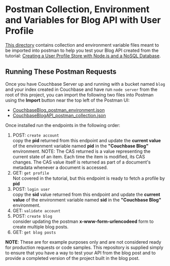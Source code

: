 # Postman Collection, Environment and Variables for Blog API with User Profile

[This directory](https://github.com/couchbaselabs/couchbase-nodejs-blog-api/tree/master/postman) contains collection and environment variable files meant to be imported into postman to help you test your Blog API created from the tutorial: [Creating a User Profile Store with Node.js and a NoSQL Database](https://blog.couchbase.com/creating-user-profile-store-with-node-js-nosql-database/).

## Running These Postman Requests

Once you have Couchbase Server up and running with a bucket named `blog` and your index created in Couchbase and have run `node server` from the root of this project, you can import the following two files into Postman using the **Import** button near the top left of the Postman UI:

- [CouchbaseBlog_postman_environment.json](https://github.com/couchbaselabs/couchbase-nodejs-blog-api/blob/master/postman/CouchbaseBlog_postman_environment.json)
- [CouchbaseBlogAPI_postman_collection.json](https://github.com/couchbaselabs/couchbase-nodejs-blog-api/blob/master/postman/CouchbaseBlogAPI_postman_collection.json)

Once installed run the endpoints in the following order:

1. POST: `create account`  
   copy the **pid** returned from this endpoint and update the **current value** of the environment variable named **pid** in the **"Couchbase Blog"** environment. NOTE: The CAS returned is a value representing the current state of an item. Each time the item is modified, its CAS changes. The CAS value itself is returned as part of a document's metadata whenever a document is accessed.
2. GET: `get profile`  
   Not covered in the tutorial, but this endpoint is ready to fetch a profile by **pid**
3. POST: `login user`  
   copy the **sid** value returned from this endpoint and update the **current value** of the environment variable named **sid** in the **"Couchbase Blog"** environment.
4. GET: `validate account`  
5. POST: `create blog`  
   consider updating the postman **x-www-form-urlencodeed** form to create multiple blog posts.
6. GET: `get blog posts`

**NOTE**: These are for example purposes only and are not considered ready for production requests or code samples. This repository is supplied simply to ensure that you have a way to test your API from the blog post and to provide a completed version of the project built in the blog post.